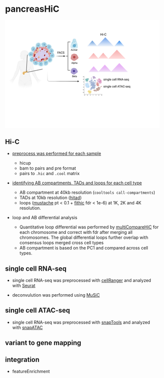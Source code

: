 # pancreasHiC
![](./pancreas.png)

## Hi-C
- [preprocess was performed for each sample](./hic/hic_preprocess.sh)
  - hicup
  - bam to pairs and pre format
  - pairs to `.hic` and `.cool` matrix

- [identifying AB compartments, TADs and loops for each cell type](./hic/identify_ab_tad_loop.sh)
  - AB compartment at 40kb resolution (`cooltools call-compartments`)
  - TADs at 10kb resolution ([hitad](https://xiaotaowang.github.io/TADLib/hitad.html))
  - loops ([mustache](https://github.com/ay-lab/mustache) pt < 0.1 + [fithic](https://ay-lab.github.io/fithic/) fdr < 1e-6) at 1K, 2K and 4K resolution.

- loop and AB differential analysis
  - Quantitative loop differential was performed by [multiCompareHiC](https://www.bioconductor.org/packages/devel/bioc/vignettes/multiHiCcompare/inst/doc/multiHiCcompare.html) for each chromosome and correct with fdr after merging all chromosomes. The global differential loops further overlap with consensus loops merged cross cell types
  - AB compartment is based on the PC1 and compared across cell types.

## single cell RNA-seq

- single cell RNA-seq was preprocessed with [cellRanger](https://support.10xgenomics.com/single-cell-gene-expression/software/pipelines/latest/choosing-how-to-run) and analyzed with [Seurat](https://satijalab.org/seurat/articles/pbmc3k_tutorial.html)

- deconvulution was performed using [MuSiC](https://github.com/xuranw/MuSiC)

## single cell ATAC-seq

- single cell RNA-seq was preprocessed with [snapTools](https://github.com/r3fang/SnapTools) and analyzed with [snapATAC](https://github.com/r3fang/SnapATAC)

## variant to gene mapping

## integration

- featureEnrichment